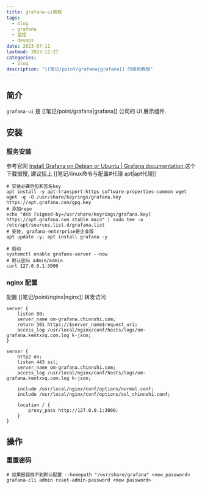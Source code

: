 ```yaml
---
title: grafana-ui教程
tags:
  - blog
  - grafana
  - 监控
  - devops
date: 2023-07-11
lastmod: 2023-12-27
categories:
  - blog
description: "[[笔记/point/grafana|grafana]] 的使用教程"
---
```


## 简介

`grafana-ui` 是 [[笔记/point/grafana|grafana]] 公司的 UI 展示组件.

## 安装

### 服务安装

参考官网 [Install Grafana on Debian or Ubuntu | Grafana documentation](https://grafana.com/docs/grafana/latest/setup-grafana/installation/debian/),这个下载很慢, 建议挂上 [[笔记/linux命令与配置#代理 apt|apt代理]]

```shell
# 安装必要的包和签名key
apt install -y apt-transport-https software-properties-common wget
wget -q -O /usr/share/keyrings/grafana.key https://apt.grafana.com/gpg.key
# 添加repo
echo "deb [signed-by=/usr/share/keyrings/grafana.key] https://apt.grafana.com stable main" | sudo tee -a /etc/apt/sources.list.d/grafana.list
# 安装, grafana-enterprise是企业版
apt update -y; apt install grafana -y

# 启动
systemctl enable grafana-server --now
# 默认密码 admin/admin
curl 127.0.0.1:3000
```

### nginx 配置

配置 [[笔记/point/nginx|nginx]] 转发访问

```nginx
server {
    listen 80;
    server_name om-grafana.chinnshi.com;
    return 301 https://$server_name$request_uri;
    access_log /usr/local/nginx/conf/hosts/logs/om-grafana.kentxxq.com.log k-json;
}

server {
    http2 on;
    listen 443 ssl;
    server_name om-grafana.chinnshi.com;
    access_log /usr/local/nginx/conf/hosts/logs/om-grafana.kentxxq.com.log k-json;

    include /usr/local/nginx/conf/options/normal.conf;
    include /usr/local/nginx/conf/options/ssl_chinnshi.conf;

    location / {
        proxy_pass http://127.0.0.1:3000;
    }
}
```

## 操作

### 重置密码

```shell
# 如果报错找不到默认配置 --homepath "/usr/share/grafana" <new_password>
grafana-cli admin reset-admin-password <new password>
```
